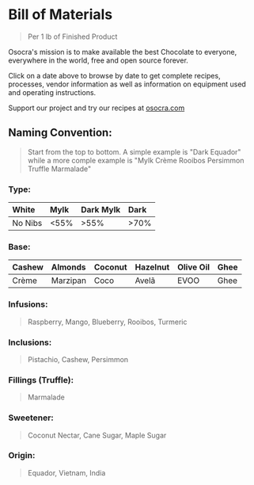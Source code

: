 # Bill of Materials
> Per 1 lb of Finished Product
 
Osocra's mission is to make available the best Chocolate to everyone, everywhere in the world, free and open source forever.

Click on a date above to browse by date to get complete recipes, processes, vendor information as well as information on equipment used and operating instructions. 

Support our project and try our recipes at [osocra.com](https://osocra.com)

## Naming Convention:
> Start from the top to bottom. A simple example is "Dark Equador" while a more comple example is "Mylk Crème Rooibos Persimmon Truffle Marmalade"

### Type:

| White    | Mylk    | Dark Mylk | Dark   |
| :---     | :---    | :---      | :---   |
| No Nibs  | <55%    |>55%       |>70%    |

### Base:

| Cashew    | Almonds    | Coconut   | Hazelnut  | Olive Oil  | Ghee    |
| :---      | :---       | :---      | :---      | :---       | :---    |
| Crème     | Marzipan   | Coco      | Avelã     | EVOO       | Ghee    |

### Infusions:
> Raspberry, Mango, Blueberry, Rooibos, Turmeric

### Inclusions:
> Pistachio, Cashew, Persimmon

### Fillings (Truffle):
> Marmalade

### Sweetener:
> Coconut Nectar, Cane Sugar, Maple Sugar

### Origin:
> Equador, Vietnam, India
